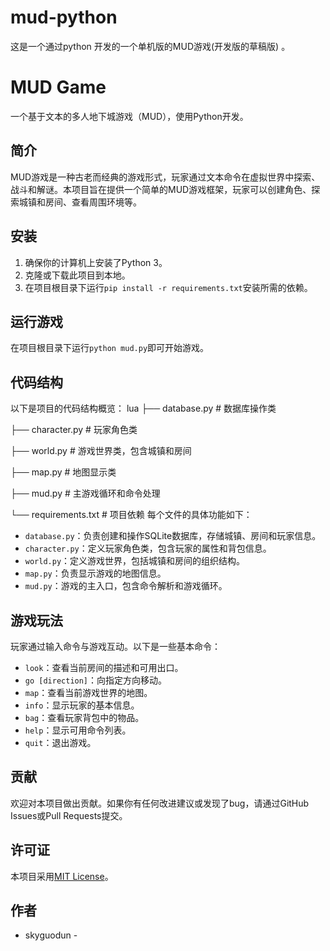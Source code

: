 # mud-python
这是一个通过python 开发的一个单机版的MUD游戏(开发版的草稿版) 。
# MUD Game
一个基于文本的多人地下城游戏（MUD），使用Python开发。
## 简介
MUD游戏是一种古老而经典的游戏形式，玩家通过文本命令在虚拟世界中探索、战斗和解谜。本项目旨在提供一个简单的MUD游戏框架，玩家可以创建角色、探索城镇和房间、查看周围环境等。
## 安装
1. 确保你的计算机上安装了Python 3。
2. 克隆或下载此项目到本地。
3. 在项目根目录下运行`pip install -r requirements.txt`安装所需的依赖。

## 运行游戏
在项目根目录下运行`python mud.py`即可开始游戏。

## 代码结构
以下是项目的代码结构概览：
lua
├── database.py          # 数据库操作类

├── character.py         # 玩家角色类

├── world.py             # 游戏世界类，包含城镇和房间

├── map.py               # 地图显示类

├── mud.py               # 主游戏循环和命令处理

└── requirements.txt    # 项目依赖
每个文件的具体功能如下：

- `database.py`：负责创建和操作SQLite数据库，存储城镇、房间和玩家信息。
- `character.py`：定义玩家角色类，包含玩家的属性和背包信息。
- `world.py`：定义游戏世界，包括城镇和房间的组织结构。
- `map.py`：负责显示游戏的地图信息。
- `mud.py`：游戏的主入口，包含命令解析和游戏循环。

## 游戏玩法
玩家通过输入命令与游戏互动。以下是一些基本命令：
- `look`：查看当前房间的描述和可用出口。
- `go [direction]`：向指定方向移动。
- `map`：查看当前游戏世界的地图。
- `info`：显示玩家的基本信息。
- `bag`：查看玩家背包中的物品。
- `help`：显示可用命令列表。
- `quit`：退出游戏。

## 贡献
欢迎对本项目做出贡献。如果你有任何改进建议或发现了bug，请通过GitHub Issues或Pull Requests提交。

## 许可证
本项目采用[MIT License](LICENSE)。

## 作者
- skyguodun - 
